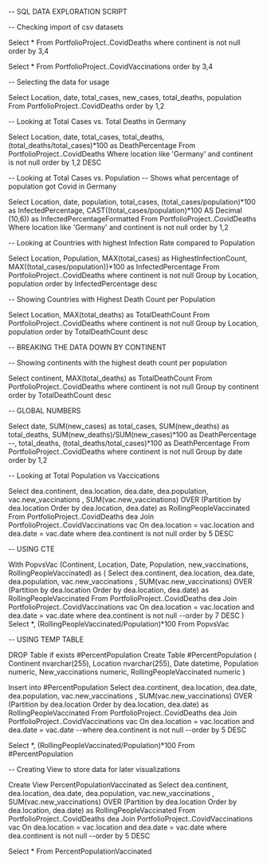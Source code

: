 -- SQL DATA EXPLORATION SCRIPT 

-- Checking import of csv datasets

Select *
From PortfolioProject..CovidDeaths
where continent is not null
order by 3,4

Select *
From PortfolioProject..CovidVaccinations
order by 3,4

-- Selecting the data for usage

Select Location, date, total_cases, new_cases, total_deaths, population
From PortfolioProject..CovidDeaths
order by 1,2

-- Looking at Total Cases vs. Total Deaths in Germany

Select Location, date, total_cases, total_deaths, (total_deaths/total_cases)*100 as DeathPercentage
From PortfolioProject..CovidDeaths
Where location like 'Germany'
and continent is not null
order by 1,2 DESC

-- Looking at Total Cases vs. Population
-- Shows what percentage of population got Covid in Germany

Select Location, date, population, total_cases, (total_cases/population)*100 as InfectedPercentage,
CAST((total_cases/population)*100 AS Decimal (10,6)) as InfectedPercentageFormatted
From PortfolioProject..CovidDeaths
Where location like 'Germany'
and continent is not null
order by 1,2

-- Looking at Countries with highest Infection Rate compared to Population

Select Location, Population, MAX(total_cases) as HighestInfectionCount, MAX((total_cases/population))*100 as InfectedPercentage
From PortfolioProject..CovidDeaths
where continent is not null
Group by Location, population
order by InfectedPercentage desc

-- Showing Countries with Highest Death Count per Population

Select Location, MAX(total_deaths) as TotalDeathCount
From PortfolioProject..CovidDeaths
where continent is not null
Group by Location, population
order by TotalDeathCount desc

-- BREAKING THE DATA DOWN BY CONTINENT

-- Showing continents with the highest death count per population

Select continent, MAX(total_deaths) as TotalDeathCount
From PortfolioProject..CovidDeaths
where continent is not null
Group by continent
order by TotalDeathCount desc

-- GLOBAL NUMBERS

Select date, 
SUM(new_cases) as total_cases, 
SUM(new_deaths) as total_deaths, 
SUM(new_deaths)/SUM(new_cases)*100 as DeathPercentage
--, total_deaths, (total_deaths/total_cases)*100 as DeathPercentage
From PortfolioProject..CovidDeaths
where continent is not null
Group by date
order by 1,2


-- Looking at Total Population vs Vaccications

Select dea.continent, dea.location, dea.date, dea.population, vac.new_vaccinations
, SUM(vac.new_vaccinations) OVER (Partition by dea.location Order by dea.location, dea.date)
as RollingPeopleVaccinated
From PortfolioProject..CovidDeaths dea
Join PortfolioProject..CovidVaccinations vac
	On dea.location = vac.location
	and dea.date = vac.date 
where dea.continent is not null
order by 5 DESC

-- USING CTE

With PopvsVac (Continent, Location, Date, Population, new_vaccinations, RollingPeopleVaccinated)
as
(
Select dea.continent, dea.location, dea.date, dea.population, vac.new_vaccinations
, SUM(vac.new_vaccinations) OVER (Partition by dea.location Order by dea.location, dea.date)
as RollingPeopleVaccinated
From PortfolioProject..CovidDeaths dea
Join PortfolioProject..CovidVaccinations vac
	On dea.location = vac.location
	and dea.date = vac.date 
where dea.continent is not null
--order by 7 DESC
)
Select *, (RollingPeopleVaccinated/Population)*100
From PopvsVac


-- USING TEMP TABLE

DROP Table if exists #PercentPopulation
Create Table #PercentPopulation
(
Continent nvarchar(255),
Location nvarchar(255),
Date datetime,
Population numeric,
New_vaccinations numeric,
RollingPeopleVaccinated numeric
)

Insert into #PercentPopulation
Select dea.continent, dea.location, dea.date, dea.population, vac.new_vaccinations
, SUM(vac.new_vaccinations) OVER (Partition by dea.location Order by dea.location, dea.date)
as RollingPeopleVaccinated
From PortfolioProject..CovidDeaths dea
Join PortfolioProject..CovidVaccinations vac
	On dea.location = vac.location
	and dea.date = vac.date 
--where dea.continent is not null
--order by 5 DESC

Select *, (RollingPeopleVaccinated/Population)*100
From #PercentPopulation

-- Creating View to store data for later visualizations

Create View PercentPopulationVaccinated as
Select dea.continent, dea.location, dea.date, dea.population, vac.new_vaccinations
, SUM(vac.new_vaccinations) OVER (Partition by dea.location Order by dea.location, dea.date)
as RollingPeopleVaccinated
From PortfolioProject..CovidDeaths dea
Join PortfolioProject..CovidVaccinations vac
	On dea.location = vac.location
	and dea.date = vac.date 
where dea.continent is not null
--order by 5 DESC


Select *
From PercentPopulationVaccinated
